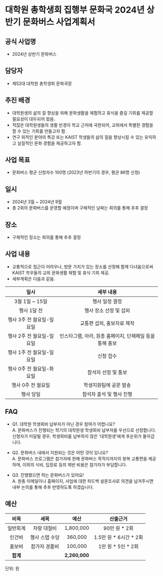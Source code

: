 대학원 총학생회 집행부 문화국 2024년 상반기 문화버스 사업계획서
===

## 공식 사업명
- 2024년 상반기 문화버스

## 담당자
- 제52대 대학원 총학생회 문화국장

## 추진 배경
- 대학원생의 삶의 질 향상을 위해 문화생활을 체험하고 휴식을 즐길 기회를 제공할 필요성이 대두되어 왔음.
- 적잖은 대학원생들의 생활 반경이 학교 근처에 국한되어, 교외에서 특별한 경험을 할 수 있는 기회를 만들고자 함.
- 연구 외적인 분야의 특강 또는 KAIST 학생들의 삶의 질을 향상시킬 수 있는 유익하고 실질적인 문화 경험을 제공하고자 함.

## 사업 목표
- 문화버스 평균 신청자수 100명 (2023년 하반기의 경우, 평균 86명 신청)

## 일시
- 2024년 3월 ~ 2024년 9월
- 총 2회의 문화버스를 운영할 예정이며 구체적인 날짜는 회의를 통해 추후 결정

## 장소
- 구체적인 장소는 회의를 통해 추후 결정

## 사업 내용
- 교통적으로 접근이 어려우나, 방문 가치가 있는 장소를 선정해 함께 다녀옴으로써 KAIST 학우들의 교외 문화생활 체험 및 휴식 기회 제공.
- 세부계획은 다음과 같음.

|  **일시** | **세부 내용** |
|:----------:|:------------:|
|3월 1일 ~ 15일 | 행사 일정 결정 |
|행사 1달 전 | 행사 장소 선정 및 섭외 |
|행사 3주 전 월요일-일요일 | 교통편 섭외, 홍보자료 제작 |
|행사 2주 전 월요일-일요일 | 인스타그램, 아라, 원총 홈페이지, 단체메일 등을 통해 홍보 |
|행사 1주 전 월요일-일요일 | 신청 접수 |
|행사 0주 전 월요일-화요일 | 참석자 선정 및 통보 |
|행사 0주 전 월요일 | 학생지원팀에 공문 발송 |
|행사 당일 | 참석자 출석 및 행사 진행 |

## FAQ
- Q1. 대학원 학생회비 납부자가 아닌 경우 참여가 어렵나요? <br/> A. 문화버스가 진행되는 학기의 대학원생 학생회비 납부자를 우선으로 선정합니다. 신청자가 미달될 경우, 학생회비를 납부하지 않은 '대학원생'에게 후순위가 돌아갑니다.

- Q2. 문화버스 내에서 지원되는 것은 어떤 것이 있나요? <br/> A. 문화버스 프로그램은 참가자에 한해 문화버스 목적지까지의 왕복 교통편을 제공하며, 이외의 식비, 입장료 등의 제반 비용은 참가자가 부담합니다.

- Q3. 진행했으면 하는 문화버스가 있어요! <br/> A. 원총 이메일이나 홈페이지, 사업에 대한 피드백 설문조사로 의견을 남겨주시면 내부 논의를 통해 추후 반영하도록 하겠습니다.


## 예산
|  **비목** |   **세목**   | **예산** | **산출근거** |
|:---------:|:-----------:|:----------:|:----------------:|
|일반회계 |차량 대절비    | 1,800,000 |90만 원 * 2회  |
|인건비 |행사 스탭 수당    | 360,000 |1.5만 원 * 6시간 * 2회  |
|홍보비 |참가자 경품비   |100,000 |1만 원 * 5인 * 2회  |
| **합계**     |            | **2,260,000** |                 |

단위: 원
